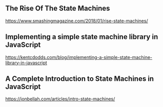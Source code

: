 ## The Rise Of The State Machines

https://www.smashingmagazine.com/2018/01/rise-state-machines/

## Implementing a simple state machine library in JavaScript

https://kentcdodds.com/blog/implementing-a-simple-state-machine-library-in-javascript

## A Complete Introduction to State Machines in JavaScript

https://jonbellah.com/articles/intro-state-machines/
